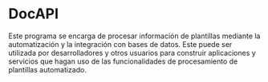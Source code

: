 # DocAPI
Este programa se encarga de procesar información de plantillas mediante la automatización y la integración con bases de datos. Este puede ser utilizada por desarrolladores y otros usuarios para construir aplicaciones y servicios que hagan uso de las funcionalidades de procesamiento de plantillas automatizado.
